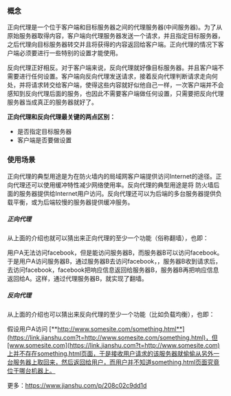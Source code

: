 ### 概念

正向代理是一个位于客户端和目标服务器之间的代理服务器\(中间服务器\)。为了从原始服务器取得内容，客户端向代理服务器发送一个请求，并且指定目标服务器，之后代理向目标服务器转交并且将获得的内容返回给客户端。正向代理的情况下客户端必须要进行一些特别的设置才能使用。

反向代理正好相反。对于客户端来说，反向代理就好像目标服务器。并且客户端不需要进行任何设置。客户端向反向代理发送请求，接着反向代理判断请求走向何处，并将请求转交给客户端，使得这些内容就好似他自己一样，一次客户端并不会感知到反向代理后面的服务，也因此不需要客户端做任何设置，只需要把反向代理服务器当成真正的服务器就好了。

**正向代理和反向代理最关键的两点区别：**

* 是否指定目标服务器
* 客户端是否要做设置

### 使用场景

正向代理的典型用途是为在防火墙内的局域网客户端提供访问Internet的途径。正向代理还可以使用缓冲特性减少网络使用率。反向代理的典型用途是将 防火墙后面的服务器提供给Internet用户访问。反向代理还可以为后端的多台服务器提供负载平衡，或为后端较慢的服务器提供缓冲服务。

##### 正向代理

从上面的介绍也就可以猜出来正向代理的至少一个功能（俗称翻墙），也即：

用户A无法访问facebook，但是能访问服务器B，而服务器B可以访问facebook。于是用户A访问服务器B，通过服务器B去访问facebook，，服务器B收到请求后，去访问facebook，facebook把响应信息返回给服务器B，服务器B再把响应信息返回给A。这样，通过代理服务器B，就实现了翻墙。

##### 反向代理

从上面的介绍也可以猜出来反向代理的至少一个功能（比如负载均衡），也即：

假设用户A访问 [**http://www.somesite.com/something.html**](https://link.jianshu.com?t=http://www.somesite.com/something.html)，但[www.somesite.com](https://link.jianshu.com?t=http://www.somesite.com)上并不存在something.html页面，于是接收用户请求的该服务器就偷偷从另外一台服务器上取回来，然后返回给用户，而用户并不知道something.html页面究竟位于哪台机器上。

更多：https://www.jianshu.com/p/208c02c9dd1d


